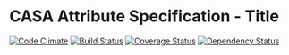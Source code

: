 # CASA Attribute Specification - Title

[![Code Climate](https://codeclimate.com/github/AppSharing/casa-attribute-title.png)](https://codeclimate.com/github/AppSharing/casa-attribute-title) [![Build Status](https://travis-ci.org/AppSharing/casa-attribute-title.png)](https://travis-ci.org/AppSharing/casa-attribute-title) [![Coverage Status](https://coveralls.io/repos/AppSharing/casa-attribute-title/badge.png)](https://coveralls.io/r/AppSharing/casa-attribute-title) [![Dependency Status](https://gemnasium.com/AppSharing/casa-attribute-title.png)](https://gemnasium.com/AppSharing/casa-attribute-title)